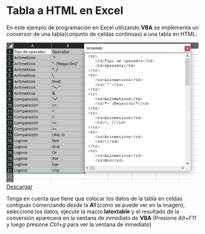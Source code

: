 # Tabla a HTML en Excel

En este ejemplo de programación en Excel utilizando **VBA** se implementa un conversor de una tabla(conjunto de celdas continuas) a una tabla en HTML:

![tabla a HTML](./images/tablaAhtml.JPG "tabla a HTML")
[Descargar](./tablaAhtml.xlsm)

Tenga en cuenta que tiene que colocar los datos de la tabla en celdas contiguas comenzando desde la **A1** (como se puede ver en la imagen), seleccione los datos, ejecute la macro **latextable** y el resultado de la conversión aparecera en la ventana de inmediato de **VBA** (Presione *Alt+F11* y luego presione *Ctrl+g* para ver la ventana de inmediato)
